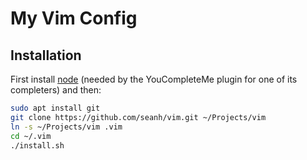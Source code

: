 My Vim Config
=============

Installation
------------

First install [node](https://nodejs.org/en/) (needed by the YouCompleteMe
plugin for one of its completers) and then:

```bash
sudo apt install git
git clone https://github.com/seanh/vim.git ~/Projects/vim
ln -s ~/Projects/vim .vim
cd ~/.vim
./install.sh
```
